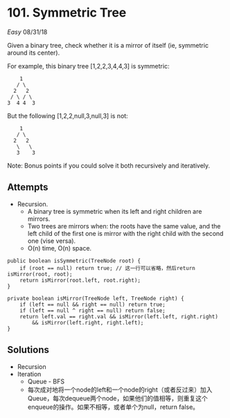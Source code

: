 # 101. Symmetric Tree
*Easy*
08/31/18

Given a binary tree, check whether it is a mirror of itself (ie, symmetric around its center).

For example, this binary tree [1,2,2,3,4,4,3] is symmetric:
```
    1
   / \
  2   2
 / \ / \
3  4 4  3
```
But the following [1,2,2,null,3,null,3] is not:
```
    1
   / \
  2   2
   \   \
   3    3
```
Note:
Bonus points if you could solve it both recursively and iteratively.

## Attempts
* Recursion.
  - A binary tree is symmetric when its left and right children are mirrors.
  - Two trees are mirrors when: the roots have the same value, and the left child of the first one is mirror with the right child with the second one (vise versa).
  - O(n) time, O(n) space.
```
public boolean isSymmetric(TreeNode root) {
    if (root == null) return true; // 这一行可以省略，然后return isMirror(root, root);
    return isMirror(root.left, root.right);
}

private boolean isMirror(TreeNode left, TreeNode right) {
    if (left == null && right == null) return true;
    if (left == null ^ right == null) return false;
    return left.val == right.val && isMirror(left.left, right.right)
        && isMirror(left.right, right.left);
}
```

## Solutions
* Recursion
* Iteration
  - Queue - BFS
  - 每次成对地将一个node的left和一个node的right（或者反过来）加入Queue，每次dequeue两个node，如果他们的值相等，则重复这个enqueue的操作。如果不相等，或者单个为null，return false。
